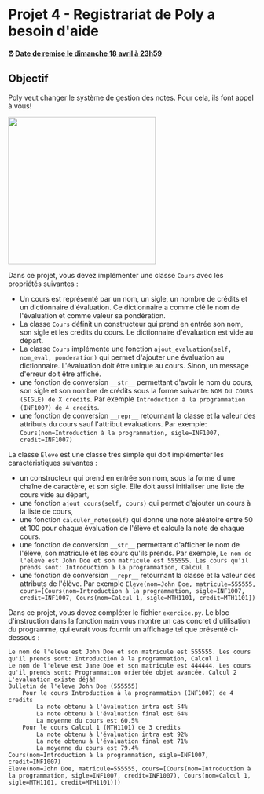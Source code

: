 # Projet 4 - Registrariat de Poly a besoin d'aide

<!--- Changer la date de remise en modifiant le URL--->
#### :alarm_clock: [Date de remise le dimanche 18 avril à 23h59](https://www.timeanddate.com/countdown/generic?iso=20201206T2359&p0=165&msg=Remise&font=cursive&csz=1#)

## Objectif
Poly veut changer le système de gestion des notes. Pour cela, ils font appel à vous!

<img src="data/exemple.png" width="300">

Dans ce projet, vous devez implémenter une classe `Cours` avec les propriétés suivantes :
- Un cours est représenté par un nom, un sigle, un nombre de crédits et un dictionnaire d'évaluation. Ce dictionnaire a comme clé le nom de l'évaluation et comme valeur sa pondération.
- La classe `Cours` définit un constructeur qui prend en entrée son nom, son sigle et les crédits du cours. Le dictionnaire d'évaluation est vide au départ.
- La classe `Cours` implémente une fonction ```ajout_evaluation(self, nom_eval, ponderation)``` qui permet d'ajouter une évaluation au dictionnaire. L'évaluation doit être unique au cours. Sinon, un message d'erreur doit être affiché.
- une fonction de conversion `__str__` permettant d'avoir le nom du cours, son sigle et son nombre de crédits sous la forme suivante: `NOM DU COURS (SIGLE) de X credits`. Par exemple `Introduction à la programmation (INF1007) de 4 credits`.
- une fonction de conversion `__repr__` retournant la classe et la valeur des attributs du cours sauf l'attribut evaluations. Par exemple: `Cours(nom=Introduction à la programmation, sigle=INF1007, credit=INF1007)`

La classe `Eleve` est une classe très simple qui doit implémenter les caractéristiques suivantes :
- un constructeur qui prend en entrée son nom, sous la forme d'une chaîne de caractère, et son sigle. Elle doit aussi initialiser une liste de cours vide au départ,
- une fonction `ajout_cours(self, cours)` qui permet d'ajouter un cours à la liste de cours,
- une fonction `calculer_note(self)` qui donne une note aléatoire entre 50 et 100 pour chaque évaluation de l'élève et calcule la note de chaque cours.
- une fonction de conversion `__str__` permettant d'afficher le nom de l'élève, son matricule et les cours qu'ils prends. Par exemple, `Le nom de l'eleve est John Doe et son matricule est 555555. Les cours qu'il prends sont: Introduction à la programmation, Calcul 1`
- une fonction de conversion `__repr__` retournant la classe et la valeur des attributs de l'élève. Par exemple `Eleve(nom=John Doe, matricule=555555, cours=[Cours(nom=Introduction à la programmation, sigle=INF1007, credit=INF1007, Cours(nom=Calcul 1, sigle=MTH1101, credit=MTH1101])`

Dans ce projet, vous devez compléter le fichier `exercice.py`. Le bloc d'instruction dans la fonction `main` vous montre un cas concret d'utilisation du programme, qui evrait vous fournir un affichage tel que présenté ci-dessous :

```
Le nom de l'eleve est John Doe et son matricule est 555555. Les cours qu'il prends sont: Introduction à la programmation, Calcul 1 
Le nom de l'eleve est Jane Doe et son matricule est 444444. Les cours qu'il prends sont: Programmation orientée objet avancée, Calcul 2 
L'evaluation existe déjà!
Bulletin de l'eleve John Doe (555555)
	Pour le cours Introduction à la programmation (INF1007) de 4 credits
		La note obtenu à l'évaluation intra est 54%
		La note obtenu à l'évaluation final est 64%
		La moyenne du cours est 60.5%
	Pour le cours Calcul 1 (MTH1101) de 3 credits
		La note obtenu à l'évaluation intra est 92%
		La note obtenu à l'évaluation final est 71%
		La moyenne du cours est 79.4%
Cours(nom=Introduction à la programmation, sigle=INF1007, credit=INF1007)
Eleve(nom=John Doe, matricule=555555, cours=[Cours(nom=Introduction à la programmation, sigle=INF1007, credit=INF1007), Cours(nom=Calcul 1, sigle=MTH1101, credit=MTH1101)])
```
